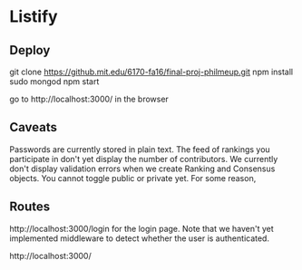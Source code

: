 # Listify

## Deploy
git clone https://github.mit.edu/6170-fa16/final-proj-philmeup.git
npm install
sudo mongod
npm start

go to http://localhost:3000/ in the browser

## Caveats
Passwords are currently stored in plain text.
The feed of rankings you participate in don't yet display the number of contributors.
We currently don't display validation errors when we create Ranking and Consensus objects.
You cannot toggle public or private yet.
For some reason,

## Routes
http://localhost:3000/login for the login page. Note that we haven't yet implemented middleware to detect whether the user is authenticated. 

http://localhost:3000/